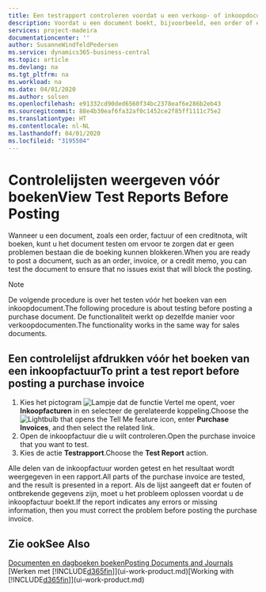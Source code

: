 ```yaml
---
title: Een testrapport controleren voordat u een verkoop- of inkoopdocument boekt | Microsoft Docs
description: Voordat u een document boekt, bijvoorbeeld, een order of een creditnota, kunt u het testen en controleren op fouten die boeking kunnen blokkeren.
services: project-madeira
documentationcenter: ''
author: SusanneWindfeldPedersen
ms.service: dynamics365-business-central
ms.topic: article
ms.devlang: na
ms.tgt_pltfrm: na
ms.workload: na
ms.date: 04/01/2020
ms.author: solsen
ms.openlocfilehash: e91332cd90ded6560f34bc2378eaf6e286b2eb43
ms.sourcegitcommit: 88e4b30eaf6fa32af0c1452ce2f85ff1111c75e2
ms.translationtype: HT
ms.contentlocale: nl-NL
ms.lasthandoff: 04/01/2020
ms.locfileid: "3195504"
---
```

# <a name="view-test-reports-before-posting"></a><span data-ttu-id="00b0f-103">Controlelijsten weergeven vóór boeken</span><span class="sxs-lookup"><span data-stu-id="00b0f-103">View Test Reports Before Posting</span></span>
<span data-ttu-id="00b0f-104">Wanneer u een document, zoals een order, factuur of een creditnota, wilt boeken, kunt u het document testen om ervoor te zorgen dat er geen problemen bestaan die de boeking kunnen blokkeren.</span><span class="sxs-lookup"><span data-stu-id="00b0f-104">When you are ready to post a document, such as an order, invoice, or a credit memo, you can test the document to ensure that no issues exist that will block the posting.</span></span>

> [!NOTE]  
>   <span data-ttu-id="00b0f-105">De volgende procedure is over het testen vóór het boeken van een inkoopdocument.</span><span class="sxs-lookup"><span data-stu-id="00b0f-105">The following procedure is about testing before posting a purchase document.</span></span> <span data-ttu-id="00b0f-106">De functionaliteit werkt op dezelfde manier voor verkoopdocumenten.</span><span class="sxs-lookup"><span data-stu-id="00b0f-106">The functionality works in the same way for sales documents.</span></span>

## <a name="to-print-a-test-report-before-posting-a-purchase-invoice"></a><span data-ttu-id="00b0f-107">Een controlelijst afdrukken vóór het boeken van een inkoopfactuur</span><span class="sxs-lookup"><span data-stu-id="00b0f-107">To print a test report before posting a purchase invoice</span></span>
1. <span data-ttu-id="00b0f-108">Kies het pictogram ![Lampje dat de functie Vertel me opent](media/ui-search/search_small.png "Vertel me wat u wilt doen"), voer **Inkoopfacturen** in en selecteer de gerelateerde koppeling.</span><span class="sxs-lookup"><span data-stu-id="00b0f-108">Choose the ![Lightbulb that opens the Tell Me feature](media/ui-search/search_small.png "Tell me what you want to do") icon, enter **Purchase Invoices**, and then select the related link.</span></span>
2. <span data-ttu-id="00b0f-109">Open de inkoopfactuur die u wilt controleren.</span><span class="sxs-lookup"><span data-stu-id="00b0f-109">Open the purchase invoice that you want to test.</span></span>
3. <span data-ttu-id="00b0f-110">Kies de actie **Testrapport**.</span><span class="sxs-lookup"><span data-stu-id="00b0f-110">Choose the **Test Report** action.</span></span>  

<span data-ttu-id="00b0f-111">Alle delen van de inkoopfactuur worden getest en het resultaat wordt weergegeven in een rapport.</span><span class="sxs-lookup"><span data-stu-id="00b0f-111">All parts of the purchase invoice are tested, and the result is presented in a report.</span></span> <span data-ttu-id="00b0f-112">Als de lijst aangeeft dat er fouten of ontbrekende gegevens zijn, moet u het probleem oplossen voordat u de inkoopfactuur boekt.</span><span class="sxs-lookup"><span data-stu-id="00b0f-112">If the report indicates any errors or missing information, then you must correct the problem before posting the purchase invoice.</span></span>

## <a name="see-also"></a><span data-ttu-id="00b0f-113">Zie ook</span><span class="sxs-lookup"><span data-stu-id="00b0f-113">See Also</span></span>
[<span data-ttu-id="00b0f-114">Documenten en dagboeken boeken</span><span class="sxs-lookup"><span data-stu-id="00b0f-114">Posting Documents and Journals</span></span>](ui-post-documents-journals.md)  
<span data-ttu-id="00b0f-115">[Werken met [!INCLUDE[d365fin](includes/d365fin_md.md)]](ui-work-product.md)</span><span class="sxs-lookup"><span data-stu-id="00b0f-115">[Working with [!INCLUDE[d365fin](includes/d365fin_md.md)]](ui-work-product.md)</span></span>
